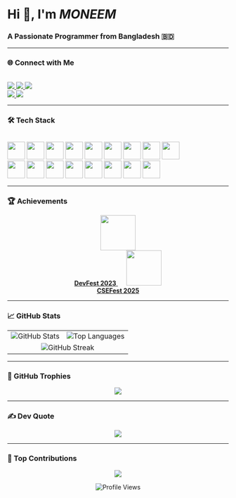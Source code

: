 <h1 >Hi 👋, I'm <i>MONEEM</i></h1>
<h3 >A Passionate Programmer from Bangladesh 🇧🇩</h3>



---

### 🌐 Connect with Me

<p >
  </br>
  <a href="https://www.linkedin.com/in/moneem-all-abdullah-4b07a9288/" target="_blank">
    <img src="https://img.shields.io/badge/LinkedIn-0077B5?style=for-the-badge&logo=linkedin&logoColor=white" />
  </a>
  <a href="https://www.facebook.com/moneemall.abdullah/" target="_blank">
    <img src="https://img.shields.io/badge/Facebook-1877F2?style=for-the-badge&logo=facebook&logoColor=white" />
  </a>
  <a href="https://www.instagram.com/moneem.abdullah/" target="_blank">
    <img src="https://img.shields.io/badge/Instagram-E4405F?style=for-the-badge&logo=instagram&logoColor=white" />
  </a></br>
  <a href="https://leetcode.com/user7674pr/" target="_blank">
    <img src="https://img.shields.io/badge/LeetCode-FFA116?style=for-the-badge&logo=leetcode&logoColor=black" />
  </a>
  <a href="mailto:moneem.all.abdullah@gmail.com" target="_blank">
    <img src="https://img.shields.io/badge/Gmail-D14836?style=for-the-badge&logo=gmail&logoColor=white" />
  </a>
</p>

---

### 🛠️ Tech Stack

<p>
  </br>
  <img src="https://cdn.jsdelivr.net/gh/devicons/devicon/icons/c/c-original.svg" width="40" />
  <img src="https://cdn.jsdelivr.net/gh/devicons/devicon/icons/cplusplus/cplusplus-original.svg" width="40" />
  <img src="https://cdn.jsdelivr.net/gh/devicons/devicon/icons/python/python-original.svg" width="40" />
  <img src="https://cdn.jsdelivr.net/gh/devicons/devicon/icons/javascript/javascript-original.svg" width="40" />
  <img src="https://cdn.jsdelivr.net/gh/devicons/devicon/icons/html5/html5-original.svg" width="40" />
  <img src="https://cdn.jsdelivr.net/gh/devicons/devicon/icons/css3/css3-original.svg" width="40" />
  <img src="https://cdn.jsdelivr.net/gh/devicons/devicon/icons/react/react-original.svg" width="40" />
  <img src="https://cdn.jsdelivr.net/gh/devicons/devicon/icons/nodejs/nodejs-original.svg" width="40" />
  <img src="https://cdn.jsdelivr.net/gh/devicons/devicon/icons/django/django-plain.svg" width="40" />
</br>
  <img src="https://cdn.jsdelivr.net/gh/devicons/devicon/icons/fastapi/fastapi-original.svg" width="40" />
  <img src="https://cdn.jsdelivr.net/gh/devicons/devicon/icons/mongodb/mongodb-original.svg" width="40" />
  <img src="https://cdn.jsdelivr.net/gh/devicons/devicon/icons/mysql/mysql-original-wordmark.svg" width="40" />
  <img src="https://cdn.jsdelivr.net/gh/devicons/devicon/icons/sqlite/sqlite-original.svg" width="40" />
  <img src="https://cdn.jsdelivr.net/gh/devicons/devicon/icons/docker/docker-original.svg" width="40" />
  <img src="https://cdn.jsdelivr.net/gh/devicons/devicon/icons/git/git-original.svg" width="40" />
  <img src="https://cdn.jsdelivr.net/gh/devicons/devicon/icons/github/github-original.svg" width="40" />
  <img src="https://cdn.jsdelivr.net/gh/devicons/devicon/icons/photoshop/photoshop-plain.svg" width="40" />
</p>

---

### 🏆 Achievements

<p align="center">
  <a href="https://www.linkedin.com/posts/rifat-hossain-6b21741b3_memories-61223-lets-hear-for-2nd-activity-7275246645242445824-Q8KV" target="_blank">
    <img src="https://cdn-icons-png.flaticon.com/256/2817/2817756.png" width="80px" />
    <br/><strong>DevFest 2023</strong>
  </a>
  &nbsp;&nbsp;&nbsp;&nbsp;
  <a href="https://www.linkedin.com/posts/rifat-hossain-6b21741b3_we-are-champions-activity-7326273970318512128-4a_b" target="_blank">
    <img src="https://cdn-icons-png.flaticon.com/256/2817/2817756.png" width="80px" />
    <br/><strong>CSEFest 2025</strong>
  </a>
</p>

---

### 📈 GitHub Stats

<table align="center">
  <tr>
    <td align="center">
      <img src="https://github-readme-stats.vercel.app/api?username=Moneemabdullah&theme=merko&show_icons=true&count_private=true" alt="GitHub Stats" />
    </td>
    <td align="center">
      <img src="https://github-readme-stats.vercel.app/api/top-langs/?username=Moneemabdullah&theme=merko&layout=compact" alt="Top Languages" />
    </td>
  </tr>
  <tr>
    <td colspan="2" align="center">
      <img src="https://nirzak-streak-stats.vercel.app/?user=Moneemabdullah&theme=merko" alt="GitHub Streak" />
    </td>
  </tr>
</table>

---

### 🏅 GitHub Trophies

<p align="center">
  <img src="https://github-profile-trophy.vercel.app/?username=Moneemabdullah&theme=radical&no-bg=false&margin-w=4" />
</p>

---

### ✍️ Dev Quote

<p align="center">
  <img src="https://quotes-github-readme.vercel.app/api?type=horizontal&theme=radical" />
</p>

---

### 🚀 Top Contributions

<p align="center">
  <img src="https://github-contributor-stats.vercel.app/api?username=Moneemabdullah&limit=5&theme=dark&combine_all_yearly_contributions=true" />
</p>
<p align="center">
  <img src="https://komarev.com/ghpvc/?username=Moneemabdullah&label=Profile%20views&color=0e75b6&style=flat" alt="Profile Views" />

</p>
<!-- Made with ❤️ by Moneem -->

